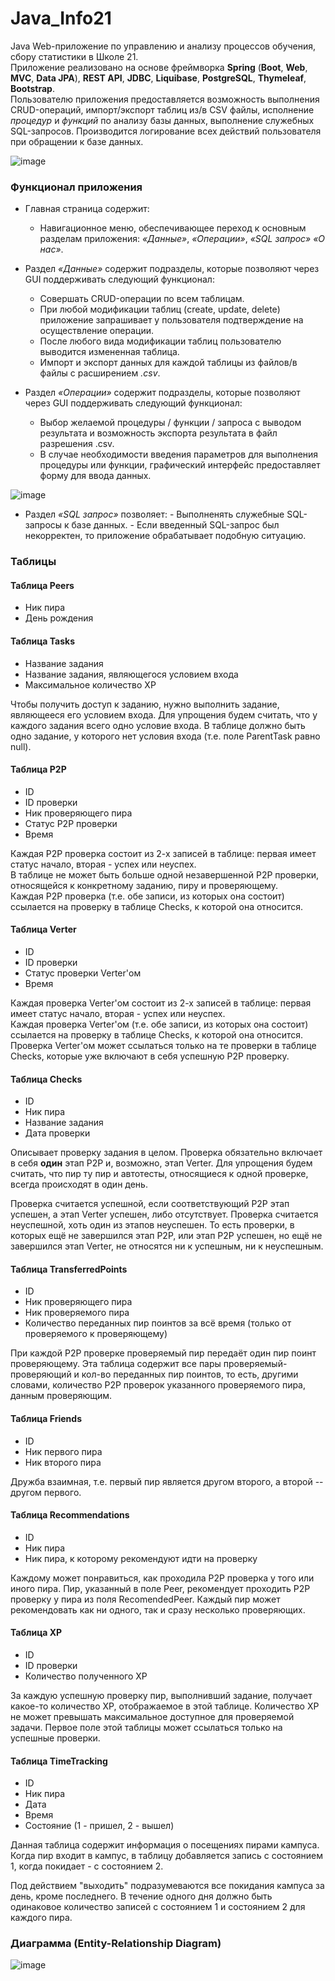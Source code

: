 # Java_Info21

Java Web-приложение по управлению и анализу процессов обучения, сбору статистики в Школе 21.\
Приложение реализовано на основе фреймворка **Spring** (**Boot**, **Web**, **MVC**, **Data JPA**), **REST API**, **JDBC**, **Liquibase**, **PostgreSQL**, **Thymeleaf**, **Bootstrap**.\
Пользователю приложения предоставляется возможность выполнения CRUD-операций, импорт/экспорт таблиц из/в CSV файлы, исполнение *процедур* и *функций* по анализу базы данных, выполнение служебных SQL-запросов.
Производится логирование всех действий пользователя при обращении к базе данных.

![image](materials/project-record.gif)


### Функционал приложения 

- Главная страница содержит:
    - Навигационное меню, обеспечивающее переход к основным разделам приложения: *«Данные»*, *«Операции»*, *«SQL запрос»*
      *«О нас»*.

- Раздел *«Данные»* содержит подразделы, которые позволяют через GUI поддерживать следующий функционал:
    - Совершать CRUD-операции по всем таблицам.
    - При любой модификации таблиц (create, update, delete) приложение запрашивает у пользователя подтверждение на осуществление операции.
    - После любого вида модификации таблиц пользователю выводится измененная таблица.
    - Импорт и экспорт данных для каждой таблицы из файлов/в файлы с расширением *.csv*.

- Раздел *«Операции»* содержит подразделы, которые позволяют через GUI поддерживать следующий функционал:
    - Выбор желаемой процедуры / функции / запроса с выводом результата и возможность экспорта результата в файл разрешения .csv.
    - В случае необходимости введения параметров для выполнения процедуры или функции, графический интерфейс предоставляет форму для ввода данных.

![image](materials/calls.png)

- Раздел *«SQL запрос»* позволяет:
      - Выполненять служебные SQL-запросы к базе данных.
      - Если введенный SQL-запрос был некорректен, то приложение обрабатывает подобную ситуацию.
  

### Таблицы

#### Таблица Peers

- Ник пира
- День рождения

#### Таблица Tasks

- Название задания
- Название задания, являющегося условием входа
- Максимальное количество XP

Чтобы получить доступ к заданию, нужно выполнить задание, являющееся его условием входа.
Для упрощения будем считать, что у каждого задания всего одно условие входа.
В таблице должно быть одно задание, у которого нет условия входа (т.е. поле ParentTask равно null).

#### Таблица P2P

- ID
- ID проверки
- Ник проверяющего пира
- Статус P2P проверки
- Время

Каждая P2P проверка состоит из 2-х записей в таблице: первая имеет статус начало, вторая - успех или неуспех. \
В таблице не может быть больше одной незавершенной P2P проверки, относящейся к конкретному заданию, пиру и проверяющему. \
Каждая P2P проверка (т.е. обе записи, из которых она состоит) ссылается на проверку в таблице Checks, к которой она относится.

#### Таблица Verter

- ID
- ID проверки
- Статус проверки Verter'ом
- Время

Каждая проверка Verter'ом состоит из 2-х записей в таблице: первая имеет статус начало, вторая - успех или неуспех. \
Каждая проверка Verter'ом (т.е. обе записи, из которых она состоит) ссылается на проверку в таблице Checks, к которой она относится. \
Проверка Verter'ом может ссылаться только на те проверки в таблице Checks, которые уже включают в себя успешную P2P проверку.

#### Таблица Checks

- ID
- Ник пира
- Название задания
- Дата проверки

Описывает проверку задания в целом. Проверка обязательно включает в себя **один** этап P2P и, возможно, этап Verter.
Для упрощения будем считать, что пир ту пир и автотесты, относящиеся к одной проверке, всегда происходят в один день.

Проверка считается успешной, если соответствующий P2P этап успешен, а этап Verter успешен, либо отсутствует.
Проверка считается неуспешной, хоть один из этапов неуспешен.
То есть проверки, в которых ещё не завершился этап P2P, или этап P2P успешен, но ещё не завершился этап Verter, не относятся ни к успешным, ни к неуспешным.

#### Таблица TransferredPoints

- ID
- Ник проверяющего пира
- Ник проверяемого пира
- Количество переданных пир поинтов за всё время (только от проверяемого к проверяющему)

При каждой P2P проверке проверяемый пир передаёт один пир поинт проверяющему.
Эта таблица содержит все пары проверяемый-проверяющий и кол-во переданных пир поинтов, то есть,
другими словами, количество P2P проверок указанного проверяемого пира, данным проверяющим.

#### Таблица Friends

- ID
- Ник первого пира
- Ник второго пира

Дружба взаимная, т.е. первый пир является другом второго, а второй -- другом первого.

#### Таблица Recommendations

- ID
- Ник пира
- Ник пира, к которому рекомендуют идти на проверку

Каждому может понравиться, как проходила P2P проверка у того или иного пира.
Пир, указанный в поле Peer, рекомендует проходить P2P проверку у пира из поля RecomendedPeer.
Каждый пир может рекомендовать как ни одного, так и сразу несколько проверяющих.

#### Таблица XP

- ID
- ID проверки
- Количество полученного XP

За каждую успешную проверку пир, выполнивший задание, получает какое-то количество XP, отображаемое в этой таблице.
Количество XP не может превышать максимальное доступное для проверяемой задачи.
Первое поле этой таблицы может ссылаться только на успешные проверки.

#### Таблица TimeTracking

- ID
- Ник пира
- Дата
- Время
- Состояние (1 - пришел, 2 - вышел)

Данная таблица содержит информация о посещениях пирами кампуса.
Когда пир входит в кампус, в таблицу добавляется запись с состоянием 1, когда покидает - с состоянием 2.

Под действием "выходить" подразумеваются все покидания кампуса за день, кроме последнего.
В течение одного дня должно быть одинаковое количество записей с состоянием 1 и состоянием 2 для каждого пира.

### Диаграмма (Entity-Relationship Diagram)

![image](materials/diagram.png)